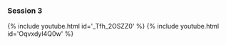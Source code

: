 ### Session 3

{% include youtube.html id='_Tfh_2OSZZ0' %}
{% include youtube.html id='OqvxdyI4Q0w' %}
